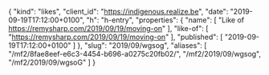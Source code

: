 {
  "kind": "likes",
  "client_id": "https://indigenous.realize.be",
  "date": "2019-09-19T17:12:00+0100",
  "h": "h-entry",
  "properties": {
    "name": [
      "Like of https://remysharp.com/2019/09/19/moving-on"
    ],
    "like-of": [
      "https://remysharp.com/2019/09/19/moving-on"
    ],
    "published": [
      "2019-09-19T17:12:00+0100"
    ]
  },
  "slug": "2019/09/wgsog",
  "aliases": [
    "/mf2/8fae8eef-e6c3-4454-b696-a0275c20fb02/",
    "/mf2/2019/09/wgsog",
    "/mf2/2019/09/wgsoG"
  ]
}
